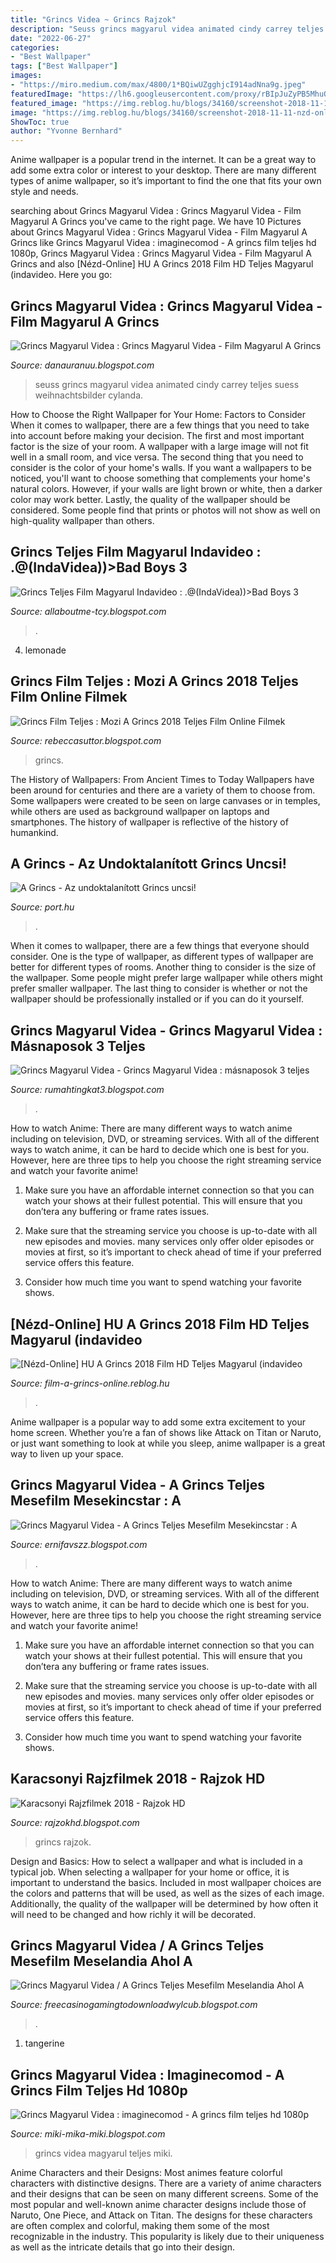 ```yaml
---
title: "Grincs Videa ~ Grincs Rajzok"
description: "Seuss grincs magyarul videa animated cindy carrey teljes suess weihnachtsbilder cylanda"
date: "2022-06-27"
categories:
- "Best Wallpaper"
tags: ["Best Wallpaper"]
images:
- "https://miro.medium.com/max/4800/1*BQiwUZgghjcI914adNna9g.jpeg"
featuredImage: "https://lh6.googleusercontent.com/proxy/rBIpJuZyPB5MhuQPUKfLNvNTVDXf2Wj3nEHai6KoOIgoRqHHM15uHX5Sx0nnMoCuL9USVM0CVMEUNIKtrHpIuyw=s0-d"
featured_image: "https://img.reblog.hu/blogs/34160/screenshot-2018-11-11-nzd-online-a-grincs-videa-hd-film-teljes-magyarul-2018-letlts-film-teljes32b9.png"
image: "https://img.reblog.hu/blogs/34160/screenshot-2018-11-11-nzd-online-a-grincs-videa-hd-film-teljes-magyarul-2018-letlts-film-teljes32b9.png"
ShowToc: true
author: "Yvonne Bernhard"
---
```



Anime wallpaper is a popular trend in the internet. It can be a great way to add some extra color or interest to your desktop. There are many different types of anime wallpaper, so it’s important to find the one that fits your own style and needs.

	

		
searching about Grincs Magyarul Videa : Grincs Magyarul Videa - Film Magyarul A Grincs you've came to the right page. We have 10 Pictures about Grincs Magyarul Videa : Grincs Magyarul Videa - Film Magyarul A Grincs like Grincs Magyarul Videa : imaginecomod - A grincs film teljes hd 1080p, Grincs Magyarul Videa : Grincs Magyarul Videa - Film Magyarul A Grincs and also [Nézd-Online] HU A Grincs 2018 Film HD Teljes Magyarul (indavideo. Here you go:
		
    
## Grincs Magyarul Videa : Grincs Magyarul Videa - Film Magyarul A Grincs

<img loading=lazy src="https://lh5.googleusercontent.com/proxy/0U_OhO7KAokzAKZlKGGNTP4uYNLisuHcLoNBban15bje_IUt1ecUwaBBPe_ywf-vfjlcTfj249dNa4dZkhG0F0l-xeiyARyZqLW6IdvMMImzQt5PJ00=s0-d" onerror="this.onerror=null;this.src='https://tse3.mm.bing.net/th?id=OIP.QOo5Sck2JFWmKN1SAqfssQAAAA&amp;pid=15.1';" alt="Grincs Magyarul Videa : Grincs Magyarul Videa - Film Magyarul A Grincs">

_Source: danauranuu.blogspot.com_

>seuss grincs magyarul videa animated cindy carrey teljes suess weihnachtsbilder cylanda. 

	

How to Choose the Right Wallpaper for Your Home: Factors to Consider
When it comes to wallpaper, there are a few things that you need to take into account before making your decision. The first and most important factor is the size of your room. A wallpaper with a large image will not fit well in a small room, and vice versa. 
The second thing that you need to consider is the color of your home's walls. If you want a wallpapers to be noticed, you'll want to choose something that complements your home's natural colors. However, if your walls are light brown or white, then a darker color may work better. 
Lastly, the quality of the wallpaper should be considered. Some people find that prints or photos will not show as well on high-quality wallpaper than others.

    
## Grincs Teljes Film Magyarul Indavideo : .@(IndaVidea))&gt;Bad Boys 3

<img loading=lazy src="https://i.pinimg.com/736x/a0/4b/3c/a04b3ca53fbf735f804e55656fcb8e4d.jpg" onerror="this.onerror=null;this.src='https://tse1.mm.bing.net/th?id=OIP.91EK_TisbzhLGDh2gsc0RQAAAA&amp;pid=15.1';" alt="Grincs Teljes Film Magyarul Indavideo : .@(IndaVidea))&gt;Bad Boys 3">

_Source: allaboutme-tcy.blogspot.com_

>. 

	

4. lemonade 

    
## Grincs Film Teljes : Mozi A Grincs 2018 Teljes Film Online Filmek

<img loading=lazy src="https://lh5.googleusercontent.com/proxy/qpUZZ_-sPPSBZctQa_hc1OqeZ-b66BdTGtsiiwhZMQ1L5282-CDE9jnnlPCpbBldBfPlPuy_c4VQBB3YRtkp31KL0a7G2oiMPHl5A5HTy1ytLVQu1ozyIthTfAj9ACy1POgs_Qg7nFusbA=w1200-h630-p-k-no-nu" onerror="this.onerror=null;this.src='https://tse3.mm.bing.net/th?id=OIP.6gSr5E-TdftXC9FZPquzMAAAAA&amp;pid=15.1';" alt="Grincs Film Teljes : Mozi A Grincs 2018 Teljes Film Online Filmek">

_Source: rebeccasuttor.blogspot.com_

>grincs. 

	

The History of Wallpapers: From Ancient Times to Today
Wallpapers have been around for centuries and there are a variety of them to choose from. Some wallpapers were created to be seen on large canvases or in temples, while others are used as background wallpaper on laptops and smartphones. The history of wallpaper is reflective of the history of humankind.

    
## A Grincs - Az Undoktalanított Grincs Uncsi!

<img loading=lazy src="https://media.port.hu/images/001/106/286.jpg?1613758036" onerror="this.onerror=null;this.src='https://tse4.mm.bing.net/th?id=OIP.K-lKyKrm9thwqucsMQ56bgHaEk&amp;pid=15.1';" alt="A Grincs - Az undoktalanított Grincs uncsi!">

_Source: port.hu_

>. 

	

When it comes to wallpaper, there are a few things that everyone should consider. One is the type of wallpaper, as different types of wallpaper are better for different types of rooms. Another thing to consider is the size of the wallpaper. Some people might prefer large wallpaper while others might prefer smaller wallpaper. The last thing to consider is whether or not the wallpaper should be professionally installed or if you can do it yourself.

    
## Grincs Magyarul Videa - Grincs Magyarul Videa : Másnaposok 3 Teljes

<img loading=lazy src="https://lh6.googleusercontent.com/proxy/rBIpJuZyPB5MhuQPUKfLNvNTVDXf2Wj3nEHai6KoOIgoRqHHM15uHX5Sx0nnMoCuL9USVM0CVMEUNIKtrHpIuyw=s0-d" onerror="this.onerror=null;this.src='https://tse3.mm.bing.net/th?id=OIP.yaDsLSSg02d7odCuxTjDwQAAAA&amp;pid=15.1';" alt="Grincs Magyarul Videa - Grincs Magyarul Videa : másnaposok 3 teljes">

_Source: rumahtingkat3.blogspot.com_

>. 

	

How to watch Anime: There are many different ways to watch anime including on television, DVD, or streaming services.
With all of the different ways to watch anime, it can be hard to decide which one is best for you. However, here are three tips to help you choose the right streaming service and watch your favorite anime!
1. Make sure you have an affordable internet connection so that you can watch your shows at their fullest potential. This will ensure that you don’tera any buffering or frame rates issues.

2. Make sure that the streaming service you choose is up-to-date with all new episodes and movies. many services only offer older episodes or movies at first, so it’s important to check ahead of time if your preferred service offers this feature.

3. Consider how much time you want to spend watching your favorite shows.

    
## [Nézd-Online] HU A Grincs 2018 Film HD Teljes Magyarul (indavideo

<img loading=lazy src="https://img.reblog.hu/blogs/34160/screenshot-2018-11-11-nzd-online-a-grincs-videa-hd-film-teljes-magyarul-2018-letlts-film-teljes32b9.png" onerror="this.onerror=null;this.src='https://tse1.mm.bing.net/th?id=OIP.wfLhbSZw6KB0YWAh9PG_1QHaDy&amp;pid=15.1';" alt="[Nézd-Online] HU A Grincs 2018 Film HD Teljes Magyarul (indavideo">

_Source: film-a-grincs-online.reblog.hu_

>. 

	

Anime wallpaper is a popular way to add some extra excitement to your home screen. Whether you’re a fan of shows like Attack on Titan or Naruto, or just want something to look at while you sleep, anime wallpaper is a great way to liven up your space.

    
## Grincs Magyarul Videa - A Grincs Teljes Mesefilm Mesekincstar : A

<img loading=lazy src="https://image.tmdb.org/t/p/original/o9fqZD6NeLJBCRyJppoGvXgUo2q.jpg" onerror="this.onerror=null;this.src='https://tse4.mm.bing.net/th?id=OIP.hzU_wmfHQ2ffuiuCYhKzXQHaEK&amp;pid=15.1';" alt="Grincs Magyarul Videa - A Grincs Teljes Mesefilm Mesekincstar : A">

_Source: ernifavszz.blogspot.com_

>. 

	

How to watch Anime: There are many different ways to watch anime including on television, DVD, or streaming services.
With all of the different ways to watch anime, it can be hard to decide which one is best for you. However, here are three tips to help you choose the right streaming service and watch your favorite anime!
1. Make sure you have an affordable internet connection so that you can watch your shows at their fullest potential. This will ensure that you don’tera any buffering or frame rates issues.

2. Make sure that the streaming service you choose is up-to-date with all new episodes and movies. many services only offer older episodes or movies at first, so it’s important to check ahead of time if your preferred service offers this feature.

3. Consider how much time you want to spend watching your favorite shows.

    
## Karacsonyi Rajzfilmek 2018 - Rajzok HD

<img loading=lazy src="https://mesekincstar.tv/wp-content/uploads/2019/04/a-grincs-lejatszas-mesekincstar.jpg" onerror="this.onerror=null;this.src='https://tse2.mm.bing.net/th?id=OIP.YMISkSCOIMr0ltKoSMy_OwHaEM&amp;pid=15.1';" alt="Karacsonyi Rajzfilmek 2018 - Rajzok HD">

_Source: rajzokhd.blogspot.com_

>grincs rajzok. 

	

Design and Basics: How to select a wallpaper and what is included in a typical job.
When selecting a wallpaper for your home or office, it is important to understand the basics. Included in most wallpaper choices are the colors and patterns that will be used, as well as the sizes of each image. Additionally, the quality of the wallpaper will be determined by how often it will need to be changed and how richly it will be decorated.

    
## Grincs Magyarul Videa / A Grincs Teljes Mesefilm Meselandia Ahol A

<img loading=lazy src="https://p1-ssl.vatera.hu/photos/29/8e/a-grincs-figura-1c9a_1_300.jpg?v2" onerror="this.onerror=null;this.src='https://tse3.mm.bing.net/th?id=OIP.syUrFA0FlY_81hvE3CKI0QAAAA&amp;pid=15.1';" alt="Grincs Magyarul Videa / A Grincs Teljes Mesefilm Meselandia Ahol A">

_Source: freecasinogamingtodownloadwylcub.blogspot.com_

>. 

	

1. tangerine 

    
## Grincs Magyarul Videa : Imaginecomod - A Grincs Film Teljes Hd 1080p

<img loading=lazy src="https://miro.medium.com/max/4800/1*BQiwUZgghjcI914adNna9g.jpeg" onerror="this.onerror=null;this.src='https://tse2.mm.bing.net/th?id=OIP.WGmSxxz9ZPr_AOkq_WSZLwHaEK&amp;pid=15.1';" alt="Grincs Magyarul Videa : imaginecomod - A grincs film teljes hd 1080p">

_Source: miki-mika-miki.blogspot.com_

>grincs videa magyarul teljes miki. 

	

Anime Characters and their Designs: Most animes feature colorful characters with distinctive designs.
There are a variety of anime characters and their designs that can be seen on many different screens. Some of the most popular and well-known anime character designs include those of Naruto, One Piece, and Attack on Titan. The designs for these characters are often complex and colorful, making them some of the most recognizable in the industry. This popularity is likely due to their uniqueness as well as the intricate details that go into their design.

